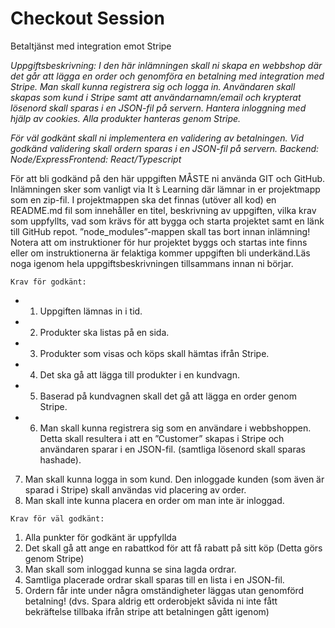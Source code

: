 # Checkout Session

Betaltjänst med integration emot Stripe

*Uppgiftsbeskrivning: I den här inlämningen skall ni skapa en webbshop där det går att lägga en order och genomföra en betalning med integration med Stripe. Man skall kunna registrera sig och logga in. Användaren skall skapas som kund i Stripe samt att användarnamn/email och krypterat lösenord skall sparas i en JSON-fil på servern. Hantera inloggning med hjälp av cookies. Alla produkter hanteras genom Stripe.*

*För väl godkänt skall ni implementera en validering av betalningen. Vid godkänd validering skall ordern sparas i en JSON-fil på servern. Backend: Node/ExpressFrontend: React/Typescript*

För att bli godkänd på den här uppgiften MÅSTE ni använda GIT och GitHub. Inlämningen sker som vanligt via It ́s Learning där lämnar in er projektmapp som en zip-fil. I projektmappen ska det finnas (utöver all kod) en README.md fil som innehåller en titel, beskrivning av uppgiften, vilka krav som uppfyllts, vad som krävs för att bygga och starta projektet samt en länk till GitHub repot. ”node_modules”-mappen skall tas bort innan inlämning! Notera att om instruktioner för hur projektet byggs och startas inte finns eller om instruktionerna är felaktiga kommer uppgiften bli underkänd.Läs noga igenom hela uppgiftsbeskrivningen tillsammans innan ni börjar.

`Krav för godkänt:`
- 1. Uppgiften lämnas in i tid.
- 2. Produkter ska listas på en sida.
- 3. Produkter som visas och köps skall hämtas ifrån Stripe.
- 4. Det ska gå att lägga till produkter i en kundvagn.
- 5. Baserad på kundvagnen skall det gå att lägga en order genom Stripe.
- 6. Man skall kunna registrera sig som en användare i
    webbshoppen. Detta skall 
    resultera i att en ”Customer” skapas i Stripe och användaren sparar i en JSON-fil. (samtliga lösenord skall sparas hashade).
7. Man skall kunna logga in som kund. Den inloggade kunden
    (som även är sparad i Stripe) skall användas vid placering av order.
8. Man skall inte kunna placera en order om man inte är inloggad.

`Krav för väl godkänt:`
1. Alla punkter för godkänt är uppfyllda
2. Det skall gå att ange en rabattkod för att få rabatt på sitt köp (Detta görs genom Stripe)
3. Man skall som inloggad kunna se sina lagda ordrar.
4. Samtliga placerade ordrar skall sparas till en lista i en JSON-fil.
5. Ordern får inte under några omständigheter läggas utan genomförd betalning! (dvs. Spara aldrig ett orderobjekt såvida ni inte fått bekräftelse tillbaka ifrån stripe att betalningen gått igenom)